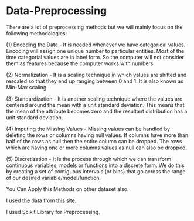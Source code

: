 # Data-Preprocessing

There are a lot of preprocessing methods but we will mainly focus on the following methodologies:

(1) Encoding the Data - It is needed whenever we have categorical values. Encoding will assign one unique number to particular entities. Most of the time categorial values are in label form. So the computer will not consider them as features because the computer works with numbers.

(2) Normalization - It is a scaling technique in which values are shifted and rescaled so that they end up ranging between 0 and 1. It is also known as Min-Max scaling.

(3) Standardization - It is another scaling technique where the values are centered around the mean with a unit standard deviation. This means that the mean of the attribute becomes zero and the resultant distribution has a unit standard deviation.

(4) Imputing the Missing Values - Missing values can be handled by deleting the rows or columns having null values. If columns have more than half of the rows as null then the entire column can be dropped. The rows which are having one or more columns values as null can also be dropped.

(5) Discretization - It is the process through which we can transform continuous variables, models or functions into a discrete form. We do this by creating a set of contiguous intervals (or bins) that go across the range of our desired variable/model/function.

You Can Apply this Methods on other dataset also.

I used the data from [this site.](https://www.kaggle.com/anandhuh/latest-covid19-data-of-asian-countries)

I used Scikit Library for Preprocessing.
